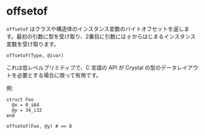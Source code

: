 # offsetof

`offsetof` はクラスや構造体のインスタンス変数のバイトオフセットを返します。最初の引数に型を受け取り、2番目に引数には `@` からはじまるインスタンス変数を受け取ります。

```crystal
offsetof(Type, @ivar)
```

これは低レベルプリミティブで、C 言語の API が Crystal の型のデータレイアウトを必要とする場合に限って有用です。

例:

```crystal
struct Foo
  @x = 0_i64
  @y = 34_i32
end

offsetof(Foo, @y) # => 8
```
